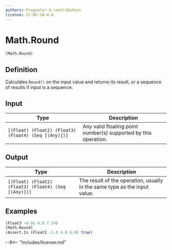```yaml
---
authors: Fragcolor & contributors
license: CC-BY-SA-4.0
---
```



# Math.Round

```clojure
(Math.Round)
```


## Definition

Calculates `Round()` on the input value and returns its result, or a sequence of results if input is a sequence.


## Input

| Type | Description |
|------|-------------|
| `[(Float) (Float2) (Float3) (Float4) (Seq [(Any)])]` | Any valid floating point number(s) supported by this operation. |


## Output

| Type | Description |
|------|-------------|
| `[(Float) (Float2) (Float3) (Float4) (Seq [(Any)])]` | The result of the operation, usually in the same type as the input value. |


## Examples

```clojure
(Float3 -0.95 4.0 7.54)
(Math.Round)
(Assert.Is (Float3 -1.0 4.0 8.0) true)
```


--8<-- "includes/license.md"
